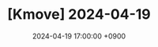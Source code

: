 ---
title: "[Kmove] 2024-04-19"
date: 2024-04-19 17:00:00 +0900

categories: [ blog, study ]
tags: [HTML]
---